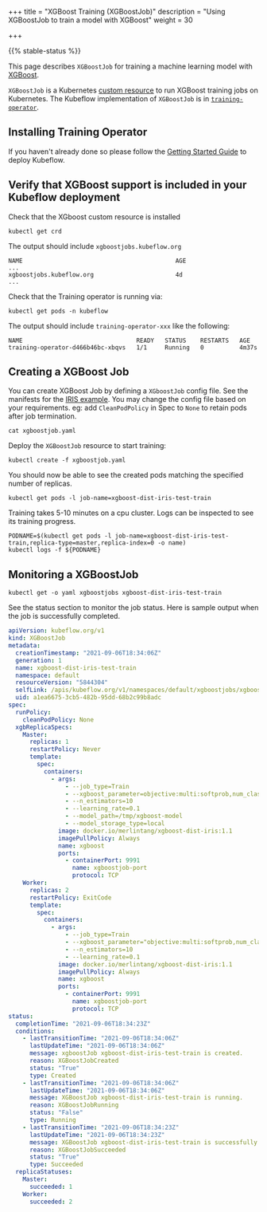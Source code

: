 +++
title = "XGBoost Training (XGBoostJob)"
description = "Using XGBoostJob to train a model with XGBoost"
weight = 30
                    
+++

{{% stable-status %}}

This page describes `XGBoostJob` for training a machine learning model with [XGBoost](https://github.com/dmlc/xgboost).

`XGBoostJob` is a Kubernetes
[custom resource](https://kubernetes.io/docs/concepts/extend-kubernetes/api-extension/custom-resources/)
to run XGBoost training jobs on Kubernetes. The Kubeflow implementation of
`XGBoostJob` is in [`training-operator`](https://github.com/kubeflow/training-operator).

## Installing Training Operator

If you haven't already done so please follow the [Getting Started Guide](/docs/started/getting-started/) to deploy Kubeflow.

## Verify that XGBoost support is included in your Kubeflow deployment

Check that the XGboost custom resource is installed

```
kubectl get crd
```

The output should include `xgboostjobs.kubeflow.org`

```
NAME                                           AGE
...
xgboostjobs.kubeflow.org                       4d
...
```

Check that the Training operator is running via:

```
kubectl get pods -n kubeflow
```

The output should include `training-operator-xxx` like the following:

```
NAME                                READY   STATUS    RESTARTS   AGE
training-operator-d466b46bc-xbqvs   1/1     Running   0          4m37s
```

## Creating a XGBoost Job

You can create XGBoost Job by defining a `XGboostJob` config file. See the
manifests for the [IRIS example](https://github.com/kubeflow/training-operator/blob/master/examples/xgboost/xgboostjob.yaml).
You may change the config file based on your requirements. eg: add `CleanPodPolicy`
in Spec to `None` to retain pods after job termination.

```
cat xgboostjob.yaml
```

Deploy the `XGBoostJob` resource to start training:

```
kubectl create -f xgboostjob.yaml
```

You should now be able to see the created pods matching the specified number of replicas.

```
kubectl get pods -l job-name=xgboost-dist-iris-test-train
```

Training takes 5-10 minutes on a cpu cluster. Logs can be inspected to see its training progress.

```
PODNAME=$(kubectl get pods -l job-name=xgboost-dist-iris-test-train,replica-type=master,replica-index=0 -o name)
kubectl logs -f ${PODNAME}
```

## Monitoring a XGBoostJob

```
kubectl get -o yaml xgboostjobs xgboost-dist-iris-test-train
```

See the status section to monitor the job status. Here is sample output when the job is successfully completed.

```yaml
apiVersion: kubeflow.org/v1
kind: XGBoostJob
metadata:
  creationTimestamp: "2021-09-06T18:34:06Z"
  generation: 1
  name: xgboost-dist-iris-test-train
  namespace: default
  resourceVersion: "5844304"
  selfLink: /apis/kubeflow.org/v1/namespaces/default/xgboostjobs/xgboost-dist-iris-test-train
  uid: a1ea6675-3cb5-482b-95dd-68b2c99b8adc
spec:
  runPolicy:
    cleanPodPolicy: None
  xgbReplicaSpecs:
    Master:
      replicas: 1
      restartPolicy: Never
      template:
        spec:
          containers:
            - args:
                - --job_type=Train
                - --xgboost_parameter=objective:multi:softprob,num_class:3
                - --n_estimators=10
                - --learning_rate=0.1
                - --model_path=/tmp/xgboost-model
                - --model_storage_type=local
              image: docker.io/merlintang/xgboost-dist-iris:1.1
              imagePullPolicy: Always
              name: xgboost
              ports:
                - containerPort: 9991
                  name: xgboostjob-port
                  protocol: TCP
    Worker:
      replicas: 2
      restartPolicy: ExitCode
      template:
        spec:
          containers:
            - args:
                - --job_type=Train
                - --xgboost_parameter="objective:multi:softprob,num_class:3"
                - --n_estimators=10
                - --learning_rate=0.1
              image: docker.io/merlintang/xgboost-dist-iris:1.1
              imagePullPolicy: Always
              name: xgboost
              ports:
                - containerPort: 9991
                  name: xgboostjob-port
                  protocol: TCP
status:
  completionTime: "2021-09-06T18:34:23Z"
  conditions:
    - lastTransitionTime: "2021-09-06T18:34:06Z"
      lastUpdateTime: "2021-09-06T18:34:06Z"
      message: xgboostJob xgboost-dist-iris-test-train is created.
      reason: XGBoostJobCreated
      status: "True"
      type: Created
    - lastTransitionTime: "2021-09-06T18:34:06Z"
      lastUpdateTime: "2021-09-06T18:34:06Z"
      message: XGBoostJob xgboost-dist-iris-test-train is running.
      reason: XGBoostJobRunning
      status: "False"
      type: Running
    - lastTransitionTime: "2021-09-06T18:34:23Z"
      lastUpdateTime: "2021-09-06T18:34:23Z"
      message: XGBoostJob xgboost-dist-iris-test-train is successfully completed.
      reason: XGBoostJobSucceeded
      status: "True"
      type: Succeeded
  replicaStatuses:
    Master:
      succeeded: 1
    Worker:
      succeeded: 2
```
